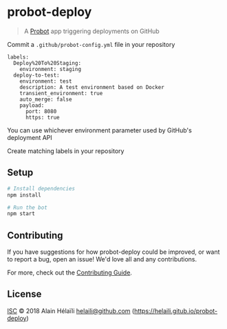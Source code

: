 # probot-deploy

> A [Probot](https://github.com/probot/probot) app triggering deployments on GitHub


Commit a `.github/probot-config.yml` file in your repository

```
labels:
  Deploy%20To%20Staging:
    environment: staging
  deploy-to-test:
    environment: test
    description: A test environment based on Docker
    transient_environment: true
    auto_merge: false
    payload:
      port: 8080
      https: true
```

You can use whichever environment parameter used by GitHub's deployment API

Create matching labels in your repository



## Setup

```sh
# Install dependencies
npm install

# Run the bot
npm start
```

## Contributing

If you have suggestions for how probot-deploy could be improved, or want to report a bug, open an issue! We'd love all and any contributions.

For more, check out the [Contributing Guide](CONTRIBUTING.md).

## License

[ISC](LICENSE) © 2018 Alain Hélaïli <helaili@github.com> (https://helaili.gitub.io/probot-deploy)

